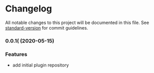 # Changelog

All notable changes to this project will be documented in this file. See [standard-version](https://github.com/conventional-changelog/standard-version) for commit guidelines.

### 0.0.1( (2020-05-15)


### Features

* add initial plugin repository

